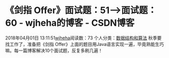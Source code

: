 # 《剑指 Offer》面试题：51——>面试题：60 - wjheha的博客 - CSDN博客
2018年04月01日 13:11:51[wjheha](https://me.csdn.net/wjheha)阅读数：73
个人分类：[数据结构和算法](https://blog.csdn.net/wjheha/article/category/6854909)
秋季要找工作了，准备把《剑指 Offer》上面的题目用Java语言实现一遍，毕竟熟能生巧嘛。每一篇博客解决10个面试题，反复多刷几遍！
